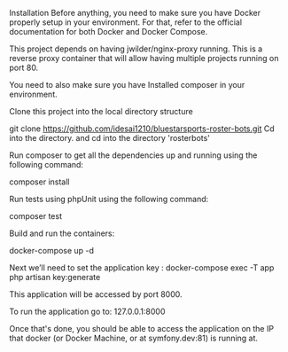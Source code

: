Installation
Before anything, you need to make sure you have Docker properly setup in your environment. For that, refer to the official documentation for both Docker and Docker Compose. 

This project depends on having jwilder/nginx-proxy running. This is a reverse proxy container that will allow having multiple projects running on port 80.

You need to also make sure you have Installed composer in your environment.

Clone this project into the local directory structure

git clone https://github.com/idesai1210/bluestarsports-roster-bots.git <new-directory-name>
Cd into the directory. and cd into the directory 'rosterbots'

Run composer to get all the dependencies up and running using the following command:

composer install

Run tests using phpUnit using the following command:

composer test

Build and run the containers:

docker-compose up -d

Next we’ll need to set the application key :
docker-compose exec -T app php artisan key:generate

This application will be accessed by port 8000.

To run the application go to: 127.0.0.1:8000

Once that's done, you should be able to access the application on the IP that docker (or Docker Machine, or at symfony.dev:81) is running at.